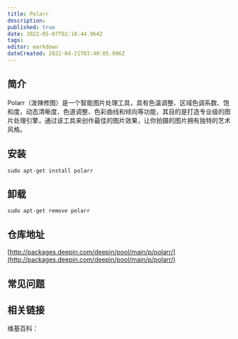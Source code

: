 ```yaml
---
title: Polarr
description: 
published: true
date: 2022-05-07T02:18:44.964Z
tags: 
editor: markdown
dateCreated: 2022-04-21T03:40:05.996Z
---
```


## 简介

Polarr（泼辣修图）是一个智能图片处理工具，具有色温调整、区域色调系数、饱和度，动态清晰度、色道调整、色彩曲线和倾向等功能，其目的是打造专业级的图片处理引擎，通过该工具来创作最佳的图片效果，让你拍摄的图片拥有独特的艺术风格。

## 安装

`sudo apt-get install polarr`

## 卸载

`sudo apt-get remove polarr`

## 仓库地址

[http://packages.deepin.com/deepin/pool/main/p/polarr/](http://packages.deepin.com/deepin/pool/main/p/polarr/)


## 常见问题


## 相关链接

维基百科：